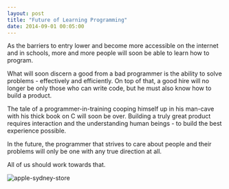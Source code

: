 ```yaml
---
layout: post
title: "Future of Learning Programming"
date: 2014-09-01 00:05:00
---
```


As the barriers to entry lower and become more accessible on the internet and in schools, more and more people will soon be able to learn how to program.

What will soon discern a good from a bad programmer is the ability to solve problems - effectively and efficiently. On top of that, a good hire will no longer be only those who can write code, but he must also know how to build a product.

The tale of a programmer-in-training cooping himself up in his man-cave with his thick book on C will soon be over. Building a truly great product requires interaction and the understanding human beings - to build the best experience possible.

In the future, the programmer that strives to care about people and their problems will only be one with any true direction at all.

All of us should work towards that.

![apple-sydney-store]({{site.url}}/assets/images/apple-sydney-store.jpg)
